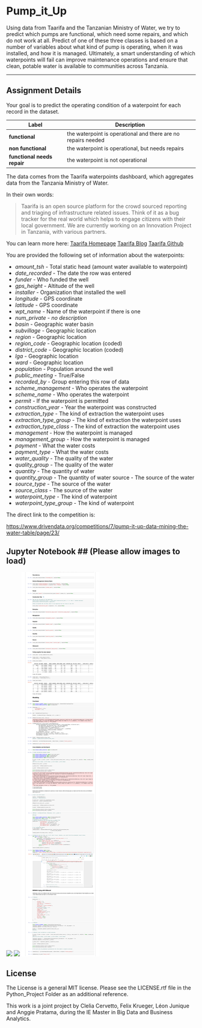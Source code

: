 # Pump_it_Up #

Using data from Taarifa and the Tanzanian Ministry of Water, we try to predict which pumps are functional, which need some repairs, and which do not work at all. Predict of one of these three classes is based on a number of variables about what kind of pump is operating, when it was installed, and how it is managed. Ultimately, a smart understanding of which waterpoints will fail can improve maintenance operations and ensure that clean, potable water is available to communities across Tanzania.

----

## Assignment Details ##

Your goal is to predict the operating condition of a waterpoint for each record in the dataset. 

Label | Description
------------ | -------------
**functional** | the waterpoint is operational and there are no repairs needed
**non functional** | the waterpoint is operational, but needs repairs
**functional needs repair** | the waterpoint is not operational

The data comes from the Taarifa waterpoints dashboard, which aggregates data from the Tanzania Ministry of Water.

In their own words:

> Taarifa is an open source platform for the crowd sourced reporting and triaging of infrastructure related issues. Think of it as a bug tracker for the real world which helps to engage citizens with their local government. We are currently working on an Innovation Project in Tanzania, with various partners.

You can learn more here:
[Taarifa Homepage](http://taarifa.org)
[Taarifa Blog](https://taarifa.wordpress.com)
[Taarifa Github](https://github.com/taarifa)

You are provided the following set of information about the waterpoints:
* *amount_tsh* - Total static head (amount water available to waterpoint) 
* *date_recorded* - The date the row was entered 
* *funder* - Who funded the well 
* *gps_height* - Altitude of the well 
* *installer* - Organization that installed the well 
* *longitude* - GPS coordinate 
* *latitude* - GPS coordinate 
* *wpt_name* - Name of the waterpoint if there is one 
* *num_private* - *no description*
* *basin* - Geographic water basin 
* *subvillage* - Geographic location 
* *region* - Geographic location 
* *region_code* - Geographic location (coded) 
* *district_code* - Geographic location (coded) 
* *lga* - Geographic location 
* *ward* - Geographic location 
* *population* - Population around the well 
* *public_meeting* - True/False 
* *recorded_by* - Group entering this row of data 
* *scheme_management* - Who operates the waterpoint 
* *scheme_name* - Who operates the waterpoint 
* *permit* - If the waterpoint is permitted 
* *construction_year* - Year the waterpoint was constructed 
* *extraction_type* - The kind of extraction the waterpoint uses 
* *extraction_type_group* - The kind of extraction the waterpoint uses 
* *extraction_type_class* - The kind of extraction the waterpoint uses 
* *management* - How the waterpoint is managed 
* *management_group* - How the waterpoint is managed 
* *payment* - What the water costs 
* *payment_type* - What the water costs 
* *water_quality* - The quality of the water 
* *quality_group* - The quality of the water 
* *quantity* - The quantity of water 
* *quantity_group* - The quantity of water source - The source of the water 
* *source_type* - The source of the water 
* *source_class* - The source of the water 
* *waterpoint_type* - The kind of waterpoint 
* *waterpoint_type_group* - The kind of waterpoint

The direct link to the competition is:

https://www.drivendata.org/competitions/7/pump-it-up-data-mining-the-water-table/page/23/

## Jupyter Notebook ## (Please allow images to load)

<img src="https://github.com/Fe1ix789/MBD/blob/master/Pump_it_Up_Project/Slide1.png?raw=true" width=fill>
<img src="https://github.com/Fe1ix789/MBD/blob/master/Pump_it_Up_Project/Slide2.png?raw=true" width=fill>
<img src="https://github.com/Fe1ix789/MBD/blob/master/Pump_it_Up_Project/Slide3.png?raw=true" width=fill>



## License ##

The License is a general MIT license. Please see the LICENSE.rtf file in the Python_Project Folder as an additional reference.

This work is a joint project by Clelia Cervetto, Felix Krueger, Léon Junique and Anggie Pratama,  during the IE Master in Big Data and Business Analytics.

